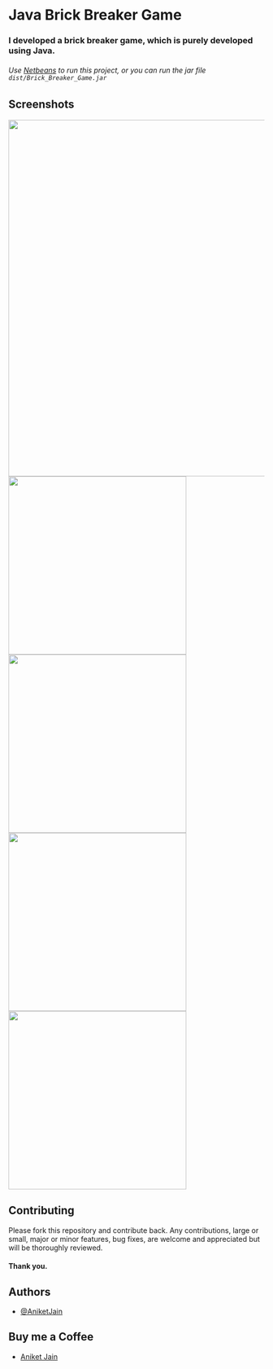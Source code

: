 # Java Brick Breaker Game
### I developed a brick breaker game, which is purely developed using Java.

###### Use [Netbeans](https://netbeans.apache.org/) to run this project, or you can run the jar file `dist/Brick_Breaker_Game.jar`

## Screenshots

<p align="left">
	<img src="https://github.com/dev-aniketj/Java-Brick-Breaker-Game/blob/main/SS/image1.jpg" width="700"/>
	<img src="https://github.com/dev-aniketj/Java-Brick-Breaker-Game/blob/main/SS/SS_1.PNG?raw=true" width="350"/>
	<img src="https://github.com/dev-aniketj/Java-Brick-Breaker-Game/blob/main/SS/SS_2.PNG?raw=true" width="350"/>
	<img src="https://github.com/dev-aniketj/Java-Brick-Breaker-Game/blob/main/SS/SS_3.png?raw=true" width="350"/>
	<img src="https://github.com/dev-aniketj/Java-Brick-Breaker-Game/blob/main/SS/SS_4.PNG?raw=true" width="350"/>
</p>

## Contributing

Please fork this repository and contribute back. Any contributions, large or small, major or minor features, bug fixes, are welcome and appreciated but will be thoroughly reviewed.
#### Thank you.

## Authors

- [@AniketJain](https://github.com/dev-aniketj/)

## Buy me a Coffee

- [Aniket Jain](https://www.buymeacoffee.com/aniketjain/)


